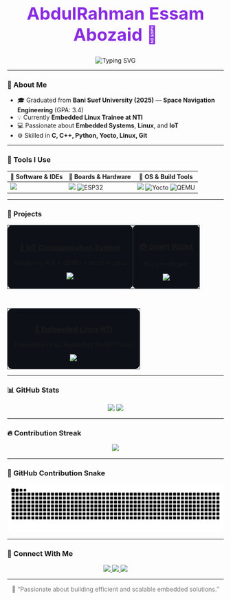 <!-- 🖤 GitHub Dark Profile -->
<div align="center">

  <h1 style="color:#8A2BE2; font-size: 40px;">AbdulRahman Essam Abozaid 👋</h1>

  <p align="center">
    <img src="https://readme-typing-svg.herokuapp.com?font=Fira+Code&weight=500&size=24&duration=3000&pause=800&color=8A2BE2&center=true&vCenter=true&width=500&lines=Embedded+Linux+Engineer;Embedded+Systems+Developer" alt="Typing SVG" />
  </p>

</div>

---

### 🚀 About Me  
- 🎓 Graduated from **Bani Suef University (2025)** — **Space Navigation Engineering** (GPA: 3.4)  
- 💡 Currently **Embedded Linux Trainee at NTI**  
- 💻 Passionate about **Embedded Systems**, **Linux**, and **IoT**  
- ⚙️ Skilled in **C, C++, Python, Yocto, Linux, Git**

---

### 🧰 Tools I Use  
<div align="center">

| 🧠 **Software & IDEs** | 🔌 **Boards & Hardware** | 🧰 **OS & Build Tools** |
|------------------------|--------------------------|--------------------------|
| <img src="https://skillicons.dev/icons?i=vscode,git,github,cmake,vim" height="45"/> | <img src="https://skillicons.dev/icons?i=raspberrypi,arduino" height="45"/> <img src="https://img.icons8.com/color/48/esp32.png" height="45" alt="ESP32"/> | <img src="https://skillicons.dev/icons?i=linux,bash" height="45"/> <img src="https://img.icons8.com/color/48/yocto-project.png" height="45" alt="Yocto"/> <img src="https://img.icons8.com/fluency/48/virtual-machine.png" height="45" alt="QEMU"/> |

</div>

---

### 💼 Projects  
<div align="center">

<table style="border-collapse: collapse; border: none;">
  <tr>
    <td align="center" style="background-color:#0d1117; border:1px solid #30363d; border-radius:10px; padding:15px;">
      <a href="https://github.com/AbdoRobusta/IOT_Communication_System" target="_blank">
        <h3>📡 IoT Communication System</h3>
      </a>
      <p>Raspberry Pi 4 + QEMU + Yocto Project</p>
      <img src="https://img.shields.io/badge/-C++-00599C?logo=cplusplus&logoColor=white&style=for-the-badge" height="25"/>
    </td>

   <td align="center" style="background-color:#0d1117; border:1px solid #30363d; border-radius:10px; padding:15px;">
      <a href="https://github.com/AbdoRobusta/Smart-Wallet" target="_blank">
        <h3>💳 Smart Wallet</h3>
      </a>
      <p>NTI C++ Project</p>
      <img src="https://img.shields.io/badge/-C++-00599C?logo=cplusplus&logoColor=white&style=for-the-badge" height="25"/>
    </td>
  </tr>
</table>

<br>

<table style="border-collapse: collapse; border: none;">
  <tr>
    <td align="center" width="100%" style="background-color:#0d1117; border:1px solid #30363d; border-radius:10px; padding:15px;">
      <a href="https://github.com/AbdoRobusta/Embedded-Linux-NTI" target="_blank">
        <h3>🐧 Embedded Linux NTI</h3>
      </a>
      <p>Embedded Linux Repository for NTI Tasks</p>
      <img src="https://img.shields.io/badge/-Yocto-2496ED?logo=yocto-project&logoColor=white&style=for-the-badge" height="25"/>
    </td>
  </tr>
</table>

</div>

---

### 📊 GitHub Stats  
<div align="center">
  <img src="https://github-readme-stats.vercel.app/api?username=AbdoRobusta&show_icons=true&theme=github_dark&include_all_commits=true&count_private=true" height="160" />
  <img src="https://github-readme-stats.vercel.app/api/top-langs/?username=AbdoRobusta&layout=compact&theme=github_dark" height="160" />
</div>

---

### 🔥 Contribution Streak  
<div align="center">
  <img src="https://github-readme-streak-stats.herokuapp.com?user=AbdoRobusta&theme=github-dark-blue&hide_border=false" height="180" />
</div>

---

### 🐍 GitHub Contribution Snake  
<div align="center">
  <img src="https://raw.githubusercontent.com/AbdoRobusta/AbdoRobusta/output/github-contribution-grid-snake-dark.svg" alt="GitHub Contribution Snake"/>
</div>

---

### 🤝 Connect With Me  
<div align="center">
  <a href="mailto:abdoessamabozaid@gmail.com">
    <img src="https://img.shields.io/badge/-Email-D14836?style=for-the-badge&logo=gmail&logoColor=white"/>
  </a>
  <a href="https://www.linkedin.com/in/abdo-essam-abozaid-441ab4244" target="_blank">
    <img src="https://img.shields.io/badge/-LinkedIn-0077B5?style=for-the-badge&logo=linkedin&logoColor=white"/>
  </a>
  <a href="https://github.com/AbdoRobusta" target="_blank">
    <img src="https://img.shields.io/badge/-GitHub-171515?style=for-the-badge&logo=github&logoColor=white"/>
  </a>
</div>

---

<div align="center">
  <p style="color:#777;">💬 “Passionate about building efficient and scalable embedded solutions.”</p>
</div>
